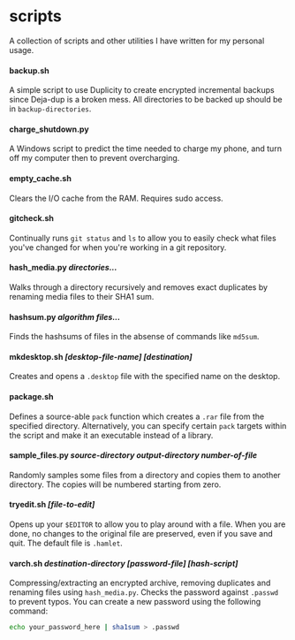 # scripts
A collection of scripts and other utilities I have written for my personal usage.

#### backup.sh
A simple script to use Duplicity to create encrypted incremental backups since Deja-dup is a broken mess. All directories to be backed up should be in `backup-directories`.

#### charge_shutdown.py
A Windows script to predict the time needed to charge my phone, and turn off my computer then to prevent overcharging.

#### empty_cache.sh
Clears the I/O cache from the RAM. Requires sudo access.

#### gitcheck.sh
Continually runs `git status` and `ls` to allow you to easily check what files you've changed for when you're working in a git repository.

#### hash_media.py <i>directories...</i>
Walks through a directory recursively and removes exact duplicates by renaming media files to their SHA1 sum.

#### hashsum.py <i>algorithm</i> <i>files...</i>
Finds the hashsums of files in the absense of commands like `md5sum`.

#### mkdesktop.sh <i>[desktop-file-name]</i> <i>[destination]</i>
Creates and opens a `.desktop` file with the specified name on the desktop.

#### package.sh
Defines a source-able `pack` function which creates a `.rar` file from the specified directory. Alternatively, you can specify certain `pack` targets within the script and make it an executable instead of a library.

#### sample_files.py <i>source-directory</i> <i>output-directory</i> <i>number-of-file</i>
Randomly samples some files from a directory and copies them to another directory. The copies will be numbered starting from zero.

#### tryedit.sh <i>[file-to-edit]</i>
Opens up your `$EDITOR` to allow you to play around with a file. When you are done, no changes to the original file are preserved, even if you save and quit. The default file is `.hamlet`.

#### varch.sh <i>destination-directory</i> <i>[password-file]</i> <i>[hash-script]</i>
Compressing/extracting an encrypted archive, removing duplicates and renaming files using `hash_media.py`. Checks the password against `.passwd` to prevent typos. You can create a new password using the following command:
```bash
echo your_password_here | sha1sum > .passwd
```

